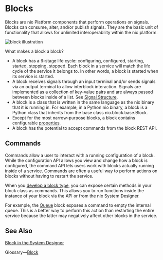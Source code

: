 # Blocks

Blocks are nio Platform components that perform operations on signals. Blocks can consume, alter, and/or publish signals. They are the basic unit of functionality that allows for unlimited interoperability within the nio platform.

![block illustration](/img/intro-blocks.png)

What makes a block a block?
- A block has a 6-stage life cycle: configuring, configured, starting, started, stopping, stopped. Each block in a service will match the life cycle of the service it belongs to. In other words, a block is started when its service is started.
- A block receives signals through an input terminal and/or sends signals via an output terminal to allow interblock interaction. Signals are implemented as a collection of key-value pairs and are always passed between blocks inside of a list. See [Signal Structure](/services/service-design-patterns/signal-structure.md).
- A block is a class that is written in the same language as the nio binary that it is running in. For example, in a Python nio binary, a block is a Python class that inherits from the base class nio.block.base.Block.
- Except for the most narrow-purpose blocks, a block contains configurable [properties](/blocks/properties.md).
- A block has the potential to accept commands from the block REST API.

## Commands
Commands allow a user to interact with a running configuration of a block. While the configuration API allows you view and change how a block is configured, the command API lets users work with blocks actually running inside of a service. Commands are often a useful way to perform actions on blocks without having to restart the service.

When you [develop a block type](/blocks/block-development/README.md), you can expose certain methods in your block class as commands. This allows you to run functions inside the instance of your block via the API or from the nio System Designer.

For example, the [Queue](https://blocks.n.io/Queue) block exposes a command to empty the internal queue. This is a better way to perform this action than restarting the entire service because the latter may negatively affect other blocks in the service.

## See Also
[Block in the System Designer](/system-designer/designer-tasks.html#blocks)

Glossary—[Block](/glossary#block)
